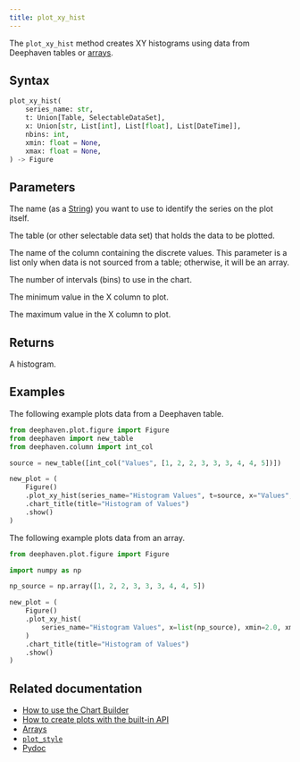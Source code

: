 ```yaml
---
title: plot_xy_hist
---
```


The `plot_xy_hist` method creates XY histograms using data from Deephaven tables or [arrays](../query-language/types/arrays.md).

## Syntax

```python syntax
plot_xy_hist(
    series_name: str,
    t: Union[Table, SelectableDataSet],
    x: Union[str, List[int], List[float], List[DateTime]],
    nbins: int,
    xmin: float = None,
    xmax: float = None,
) -> Figure
```

## Parameters

<ParamTable>
<Param name="series_name" type="str">

The name (as a [String](../query-language/types/strings.md)) you want to use to identify the series on the plot itself.

</Param>
<Param name="t" type="Union[Table, SelectableDataSet]">

The table (or other selectable data set) that holds the data to be plotted.

</Param>
<Param name="x" type="Union[str, list[int], list[float], list[DateTime]]">

The name of the column containing the discrete values. This parameter is a list only when data is not sourced from a table; otherwise, it will be an array.

</Param>
<Param name="nbins" type="int">

The number of intervals (bins) to use in the chart.

</Param>
<Param name="xmin" type="float" optional>

The minimum value in the X column to plot.

</Param>
<Param name="xmax" type="float" optional>

The maximum value in the X column to plot.

</Param>
</ParamTable>

## Returns

A histogram.

## Examples

The following example plots data from a Deephaven table.

```python order=new_plot,source
from deephaven.plot.figure import Figure
from deephaven import new_table
from deephaven.column import int_col

source = new_table([int_col("Values", [1, 2, 2, 3, 3, 3, 4, 4, 5])])

new_plot = (
    Figure()
    .plot_xy_hist(series_name="Histogram Values", t=source, x="Values", nbins=5)
    .chart_title(title="Histogram of Values")
    .show()
)
```

The following example plots data from an array.

```python order=new_plot
from deephaven.plot.figure import Figure

import numpy as np

np_source = np.array([1, 2, 2, 3, 3, 3, 4, 4, 5])

new_plot = (
    Figure()
    .plot_xy_hist(
        series_name="Histogram Values", x=list(np_source), xmin=2.0, xmax=4.0, nbins=5
    )
    .chart_title(title="Histogram of Values")
    .show()
)
```

## Related documentation

- [How to use the Chart Builder](../../how-to-guides/user-interface/chart-builder.md)
- [How to create plots with the built-in API](../../how-to-guides/plotting/api-plotting.md)
- [Arrays](../query-language/types/arrays.md)
- [`plot_style`](./plotStyle.md)
- [Pydoc](/core/pydoc/code/deephaven.plot.figure.html#deephaven.plot.figure.Figure.plot_cat_hist)
